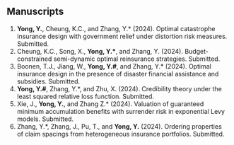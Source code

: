 ## Manuscripts
<ol>

<li><strong>Yong, Y.</strong>, Cheung, K.C., and Zhang, Y.* (2024). Optimal catastrophe insurance design with government relief under distortion risk measures. Submitted.</li>

<li>Cheung, K.C., Song, X., <strong>Yong, Y.*</strong>, and Zhang, Y. (2024). Budget-constrained semi-dynamic optimal reinsurance strategies. Submitted.</li>

<li>Boonen, T.J., Jiang, W., <strong>Yong, Y.#</strong>, and Zhang, Y.* (2024). Optimal insurance design in the presence of disaster financial assistance and subsidies. Submitted.</li>

<li><strong>Yong, Y.#</strong>, Zhang, Y.*, and Zhu, X. (2024). Credibility theory under the least squared relative loss function. Submitted.</li>

<li>Xie, J., <strong>Yong, Y.</strong>, and Zhang Z.* (2024). Valuation of guaranteed minimum accumulation benefits with surrender risk in exponential Levy models. Submitted.</li>

<li>Zhang, Y.*, Zhang, J., Pu, T., and <strong>Yong, Y.</strong> (2024). Ordering properties of claim spacings from heterogeneous insurance portfolios. Submitted.</li>

</ol>
